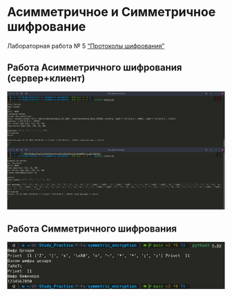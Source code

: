# Асимметричное и Симметричное шифрование
Лабораторная работа № 5
[“Протоколы шифрования”](https://github.com/fa-python-network/8_Assymmetric_ciphers)

## Работа Асимметричного шифрования (сервер+клиент)

![img](https://github.com/bitcoineazy/Study_Practice/blob/main/images/asymmetric_encryption.jpg)


## Работа Симметричного шифрования

![img](https://github.com/bitcoineazy/Study_Practice/blob/main/images/symmetric_encryption.jpg) 






